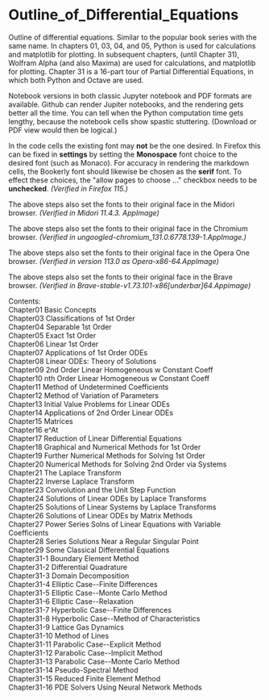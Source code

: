 # Outline_of_Differential_Equations

Outline of differential equations. Similar to the popular book series with the same name. In chapters 01, 03, 04, and 05, Python is used for calculations and matplotlib for plotting. In subsequent chapters, (until Chapter 31), Wolfram Alpha (and also Maxima) are used for calculations, and matplotlib for plotting. Chapter 31 is a 16-part tour of Partial Differential Equations, in which both Python and Octave are used.

Notebook versions in both classic Jupyter notebook and PDF formats are available.  Github can render Jupiter notebooks, and the rendering gets better all the time. You can tell when the Python computation time gets lengthy, because the notebook cells show spastic stuttering. (Download or PDF view would then be logical.)

In the code cells the existing font may **not** be the one desired. In Firefox this can be fixed in **settings** by setting the **Monospace** font choice to the desired font (such as Monaco). For accuracy in rendering the markdown cells, the Bookerly font should likewise be chosen as the **serif** font. To effect these choices, the "allow pages to choose ..." checkbox needs to be **unchecked**. _(Verified in Firefox 115.)_

The above steps also set the fonts to their original face in the Midori browser. _(Verified in Midori 11.4.3. AppImage)_

The above steps also set the fonts to their original face in the Chromium browser. _(Verified in ungoogled-chromium_131.0.6778.139-1.AppImage.)_

The above steps also set the fonts to their original face in the Opera One browser. _(Verified in version 113.0 as Opera-x86-64.AppImage)_

The above steps also set the fonts to their original face in the Brave browser. _(Verified in Brave-stable-v1.73.101-x86[underbar]64.Appimage)_


Contents:  
Chapter01 Basic Concepts  
Chapter03 Classifications of 1st Order  
Chapter04 Separable 1st Order  
Chapter05 Exact 1st Order  
Chapter06 Linear 1st Order  
Chapter07 Applications of 1st Order ODEs    
Chapter08 Linear ODEs: Theory of Solutions    
Chapter09 2nd Order Linear Homogeneous w Constant Coeff  
Chapter10 nth Order Linear Homogeneous w Constant Coeff  
Chapter11 Method of Undetermined Coefficients  
Chapter12 Method of Variation of Parameters   
Chapter13 Initial Value Problems for Linear ODEs  
Chapter14 Applications of 2nd Order Linear ODEs  
Chapter15 Matrices  
Chapter16 e^At  
Chapter17 Reduction of Linear Differential Equations  
Chapter18 Graphical and Numerical Methods for 1st Order  
Chapter19 Further Numerical Methods for Solving 1st Order  
Chapter20 Numerical Methods for Solving 2nd Order via Systems  
Chapter21 The Laplace Transform  
Chapter22 Inverse Laplace Transform  
Chapter23 Convolution and the Unit Step Function  
Chapter24 Solutions of Linear ODEs by Laplace Transforms  
Chapter25 Solutions of Linear Systems by Laplace Transforms  
Chapter26 Solutions of Linear ODEs by Matrix Methods  
Chapter27 Power Series Solns of Linear Equations with Variable Coefficients  
Chapter28 Series Solutions Near a Regular Singular Point  
Chapter29 Some Classical Differential Equations  
Chapter31-1 Boundary Element Method  
Chapter31-2 Differential Quadrature  
Chapter31-3 Domain Decomposition  
Chapter31-4 Elliptic Case--Finite Differences  
Chapter31-5 Elliptic Case--Monte Carlo Method  
Chapter31-6 Elliptic Case--Relaxation  
Chapter31-7 Hyperbolic Case--Finite Differences  
Chapter31-8 Hyperbolic Case--Method of Characteristics  
Chapter31-9 Lattice Gas Dynamics    
Chapter31-10 Method of Lines  
Chapter31-11 Parabolic Case--Explicit Method  
Chapter31-12 Parabolic Case--Implicit Method  
Chapter31-13 Parabolic Case--Monte Carlo Method  
Chapter31-14 Pseudo-Spectral Method  
Chapter31-15 Reduced Finite Element Method  
Chapter31-16 PDE Solvers Using Neural Network Methods  

















